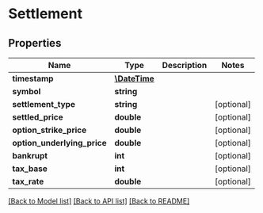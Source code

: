 # Settlement

## Properties
Name | Type | Description | Notes
------------ | ------------- | ------------- | -------------
**timestamp** | [**\DateTime**](\DateTime.md) |  | 
**symbol** | **string** |  | 
**settlement_type** | **string** |  | [optional] 
**settled_price** | **double** |  | [optional] 
**option_strike_price** | **double** |  | [optional] 
**option_underlying_price** | **double** |  | [optional] 
**bankrupt** | **int** |  | [optional] 
**tax_base** | **int** |  | [optional] 
**tax_rate** | **double** |  | [optional] 

[[Back to Model list]](../README.md#documentation-for-models) [[Back to API list]](../README.md#documentation-for-api-endpoints) [[Back to README]](../README.md)


